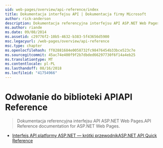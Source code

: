 ```yaml
---
uid: web-pages/overview/api-reference/index
title: Dokumentacja interfejsu API | Dokumentacja firmy Microsoft
author: rick-anderson
description: Dokumentacja referencyjna interfejsu API ASP.NET Web Pages.
ms.author: riande
ms.date: 09/08/2014
ms.assetid: c29776f2-10b5-4632-b383-5f43656d5900
msc.legacyurl: /web-pages/overview/api-reference
msc.type: chapter
ms.openlocfilehash: ff02881684e0058732fc98476454b33bce523c7e
ms.sourcegitcommit: 45ac74e400f9f2b7dbded66297730f6f14a4eb25
ms.translationtype: MT
ms.contentlocale: pl-PL
ms.lasthandoff: 08/16/2018
ms.locfileid: "41754966"
---
```

<a name="api-reference"></a><span data-ttu-id="c5306-103">Odwołanie do biblioteki API</span><span class="sxs-lookup"><span data-stu-id="c5306-103">API Reference</span></span>
====================
> <span data-ttu-id="c5306-104">Dokumentacja referencyjna interfejsu API ASP.NET Web Pages.</span><span class="sxs-lookup"><span data-stu-id="c5306-104">API Reference documentation for ASP.NET Web Pages.</span></span>


- [<span data-ttu-id="c5306-105">Interfejs API platformy ASP.NET — krótki przewodnik</span><span class="sxs-lookup"><span data-stu-id="c5306-105">ASP.NET API Quick Reference</span></span>](asp-net-web-pages-api-reference.md)
